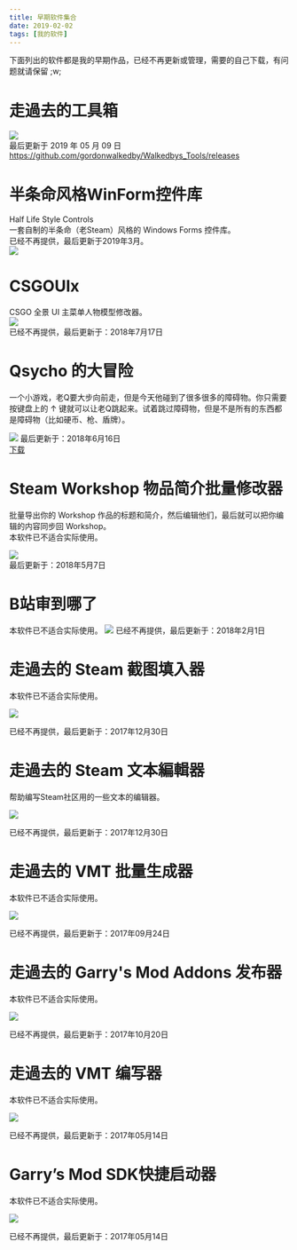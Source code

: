 ```yaml
---
title: 早期软件集合
date: 2019-02-02
tags: [我的软件]
---
```

下面列出的软件都是我的早期作品，已经不再更新或管理，需要的自己下载，有问题就请保留 ;w; 

# 走過去的工具箱
![](https://s2.ax1x.com/2020/01/08/lgKzS1.png)  
最后更新于 2019 年 05 月 09 日  
https://github.com/gordonwalkedby/Walkedbys_Tools/releases  

# 半条命风格WinForm控件库 
Half Life Style Controls  
一套自制的半条命（老Steam）风格的 Windows Forms 控件库。  
已经不再提供，最后更新于2019年3月。  
![](https://s2.ax1x.com/2019/02/13/k04AXT.gif)  

# CSGOUIx
CSGO 全景 UI 主菜单人物模型修改器。  
![](https://s1.ax1x.com/2018/07/16/PQ6Dc4.png)  
已经不再提供，最后更新于：2018年7月17日  

# Qsycho 的大冒险
一个小游戏，老Q要大步向前走，但是今天他碰到了很多很多的障碍物。你只需要按键盘上的 ↑ 键就可以让老Q跳起来。试着跳过障碍物，但是不是所有的东西都是障碍物（比如硬币、枪、盾牌）。

![](https://s1.ax1x.com/2018/06/13/CXVeun.png)
最后更新于：2018年6月16日  
[下载](https://drive.google.com/file/d/1Z3MxpCfV_JZjp3TEX1iiDsKcdN_2bIg4/view?usp=sharing)  

# Steam Workshop 物品简介批量修改器
批量导出你的 Workshop 作品的标题和简介，然后编辑他们，最后就可以把你编辑的内容同步回 Workshop。  
本软件已不适合实际使用。

![](https://s1.ax1x.com/2018/05/06/CUUyvt.png)  
最后更新于：2018年5月7日  

# B站审到哪了
本软件已不适合实际使用。
![](https://s1.ax1x.com/2018/01/29/pz8I5d.jpg)
已经不再提供，最后更新于：2018年2月1日   

# 走過去的 Steam 截图填入器 
本软件已不适合实际使用。

![](https://s2.ax1x.com/2020/01/08/lgQuC9.png)

已经不再提供，最后更新于：2017年12月30日   

# 走過去的 Steam 文本編輯器
帮助编写Steam社区用的一些文本的编辑器。

![](https://s2.ax1x.com/2020/01/08/lgQQjx.png)

已经不再提供，最后更新于：2017年12月30日   

# 走過去的 VMT 批量生成器
本软件已不适合实际使用。

![](https://s1.ax1x.com/2018/01/12/p8zrCR.png)

已经不再提供，最后更新于：2017年09月24日

# 走過去的 Garry's Mod Addons 发布器
本软件已不适合实际使用。

![](https://s1.ax1x.com/2018/01/12/p8zNuT.png)

已经不再提供，最后更新于：2017年10月20日

# 走過去的 VMT 编写器
本软件已不适合实际使用。

![](https://ooo.0o0.ooo/2017/05/14/5917f78b23a0d.jpg)

已经不再提供，最后更新于：2017年05月14日

# Garry’s Mod SDK快捷启动器
本软件已不适合实际使用。

![](https://s2.ax1x.com/2019/02/03/kGtd2j.png)

已经不再提供，最后更新于：2017年05月14日
